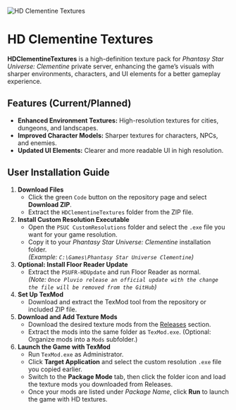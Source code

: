 ![HD Clementine Textures](https://i.imgur.com/fmJzquJ.png)
# HD Clementine Textures
**HDClementineTextures** is a high-definition texture pack for *Phantasy Star Universe: Clementine* private server, enhancing the game’s visuals with sharper environments, characters, and UI elements for a better gameplay experience.

## Features (Current/Planned)
- **Enhanced Environment Textures:** High-resolution textures for cities, dungeons, and landscapes.
- **Improved Character Models:** Sharper textures for characters, NPCs, and enemies.
- **Updated UI Elements:** Clearer and more readable UI in high resolution.

## User Installation Guide
1. **Download Files**  
   - Click the green `Code` button on the repository page and select **Download ZIP**.
   - Extract the `HDClementineTextures` folder from the ZIP file.
2. **Install Custom Resolution Executable**  
   - Open the `PSUC CustomResolutions` folder and select the `.exe` file you want for your game resolution.  
   - Copy it to your *Phantasy Star Universe: Clementine* installation folder.  
   *(Example: `C:\Games\Phantasy Star Universe Clementine`)*
3. **Optional: Install Floor Reader Update**  
   - Extract the `PSUFR-HDUpdate` and run Floor Reader as normal.  
   *(Note: `Once Pluvio release an official update with the change the file will be removed from the GitHub`)*
4. **Set Up TexMod**  
   - Download and extract the TexMod tool from the repository or included ZIP file.
5. **Download and Add Texture Mods**  
   - Download the desired texture mods from the [Releases](https://github.com/Livrennamy/HDClementineTextures/releases) section.  
   - Extract the mods into the same folder as `TexMod.exe`. (Optional: Organize mods into a `Mods` subfolder.)
6. **Launch the Game with TexMod**  
   - Run `TexMod.exe` as Administrator.  
   - Click **Target Application** and select the custom resolution `.exe` file you copied earlier.  
   - Switch to the **Package Mode** tab, then click the folder icon and load the texture mods you downloaded from Releases.  
   - Once your mods are listed under *Package Name*, click **Run** to launch the game with HD textures.
